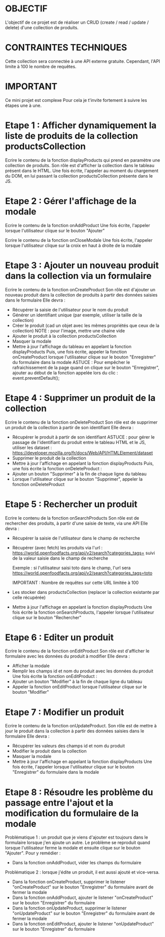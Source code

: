 # OBJECTIF
L'objectif de ce projet est de réaliser un CRUD (create / read / update / delete)
d'une collection de produits.

# CONTRAINTES TECHNIQUES
Cette collection sera connectée à une API externe gratuite.
Cependant, l'API limite à 100 le nombre de requêtes.

# IMPORTANT
Ce mini projet est complexe
Pour cela je t'invite fortement à suivre les étapes une à une.

# Etape 1 : Afficher dynamiquement la liste de produits de la collection productsCollection
Ecrire le contenu de la fonction displayProducts qui prend en paramètre une collection de produits.
Son rôle est d'afficher la collection dans le tableau présent dans le HTML.
Une fois écrite, l'appeler au moment du chargement du DOM, en lui passant la collection productsCollection présente dans le JS.

# Etape 2 : Gérer l'affichage de la modale
Ecrire le contenu de la fonction onAddProduct
Une fois écrite, l'appeler lorsque l'utilisateur clique sur le bouton "Ajouter"

Ecrire le contenu de la fonction onCloseModale
Une fois écrite, l'appeler lorsque l'utilisateur clique sur la croix en haut à droite de la modale

# Etape 3 : Ajouter un nouveau produit dans la collection via un formulaire
Ecrire le contenu de la fonction onCreateProduct
Son rôle est d'ajouter un nouveau produit dans la collection de produits à partir des données saisies dans le formulaire
Elle devra :
- Récupérer la saisie de l'utilisateur pour le nom du produit
- Générer un identifiant unique (par exemple, utiliser la taille de la collection)
- Créer le produit (cad un objet avec les mêmes propriétés que ceux de la collection)
NOTE : pour l'image, mettre une chaine vide
- Ajouter le produit à la collection productsCollection
- Masquer la modale
- Mettre à jour l'affichage du tableau en appelant la fonction displayProducts
Puis, une fois écrite, appeler la fonction onCreateProduct lorsque l'utilisateur clique sur le bouton "Enregistrer" du formulaire dans la modale
ASTUCE : Pour empêcher le rafraichissement de la page quand on clique sur le bouton "Enregistrer", ajouter au début de la fonction appelée lors du clic : event.preventDefault();

# Etape 4 : Supprimer un produit de la collection
Ecrire le contenu de la fonction onDeleteProduct
Son rôle est de supprimer un produit de la collection à partir de son identifiant
Elle devra :
- Récupérer le produit à partir de son identifiant
ASTUCE : pour gérer le passage de l'identifiant du produit entre le tableau HTML et le JS,
utiliser les dataset : https://developer.mozilla.org/fr/docs/Web/API/HTMLElement/dataset
- Supprimer le produit de la collection
- Mettre à jour l'affichage en appelant la fonction displayProducts
Puis, une fois écrite la fonction onDeleteProduct :
- Ajouter un bouton "Supprimer" à la fin de chaque ligne du tableau
- Lorsque l'utilisateur clique sur le bouton "Supprimer", appeler la fonction onDeleteProduct

# Etape 5 : Rechercher un produit
Ecrire le contenu de la fonction onSearchProducts
Son rôle est de rechercher des produits, à partir d'une saisie de texte, via une API
Elle devra :
- Récupérer la saisie de l'utilisateur dans le champ de recherche
- Récupérer (avec fetch) les produits via l'url : https://world.openfoodfacts.org/api/v2/search?categories_tags=
     suivi de la valeur saisie dans le champ de recherche

    Exemple : si l'utilisateur saisi toto dans le champ, l'url sera 
    https://world.openfoodfacts.org/api/v2/search?categories_tags=toto

  IMPORTANT : Nombre de requêtes sur cette URL limitée à 100
- Les stocker dans productsCollection (replacer la collection existante par celle récupérée)
- Mettre à jour l'affichage en appelant la fonction displayProducts
Une fois écrite la fonction onSearchProducts, l'appeler lorsque l'utilisateur clique sur le bouton "Rechercher"

# Etape 6 : Editer un produit
Ecrire le contenu de la fonction onEditProduct
Son rôle est d'afficher le formulaire avec les données du produit à modifier
Elle devra :
- Afficher la modale
- Remplir les champs id et nom du produit avec les données du produit
Une fois écrite la fonction onEditProduct :
- Ajouter un bouton "Modifier" à la fin de chaque ligne du tableau
- Appeler la fonction onEditProduct lorsque l'utilisateur clique sur le bouton "Modifier"

# Etape 7 : Modifier un produit
Ecrire le contenu de la fonction onUpdateProduct.
Son rôle est de mettre à jour le produit dans la collection à partir des données saisies dans le formulaire
Elle devra :
- Récupérer les valeurs des champs id et nom du produit
- Modifier le produit dans la collection
- Masquer la modale
- Mettre à jour l'affichage en appelant la fonction displayProducts
Une fois écrite, l'appeler lorsque l'utilisateur clique sur le bouton "Enregistrer" du formulaire dans la modale

# Etape 8 : Résoudre les problème du passage entre l'ajout et la modification du formulaire de la modale

Problématique 1 : un produit que je viens d'ajouter est toujours dans le formulaire lorsque j'en ajoute un autre.
Le problème se reproduit quand lorsque l'utilisateur ferme la modale et ensuite clique sur le bouton "Ajouter".
Pour y remédier :
- Dans la fonction onAddProduct, vider les champs du formulaire

Problématique 2 : lorsque j'édite un produit, il est aussi ajouté et vice-versa.
- Dans la fonction onCreateProduct, supprimer le listener "onCreateProduct" sur le bouton "Enregistrer" du formulaire avant de fermer la modale
- Dans la fonction onAddProduct, ajouter le listener "onCreateProduct" sur le bouton "Enregistrer" du formulaire
- Dans la fonction onUpdateProduct, supprimer le listener "onUpdateProduct" sur le bouton "Enregistrer" du formulaire avant de fermer la modale
- Dans la fonction onEditProduct, ajouter le listener "onUpdateProduct" sur le bouton "Enregistrer" du formulaire
